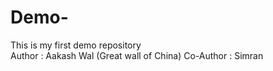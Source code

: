 # Demo-
This is my first demo repository <br>
Author : Aakash Wal (Great wall of China)
Co-Author : Simran 
